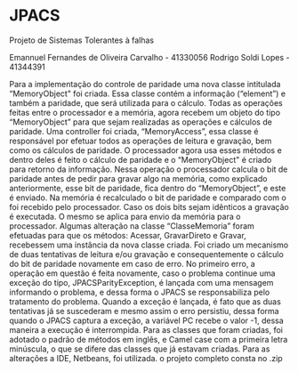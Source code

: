 # JPACS
Projeto de Sistemas Tolerantes à falhas

Emannuel Fernandes de Oliveira Carvalho  - 41330056
Rodrigo Soldi Lopes  - 41344391


Para a implementação do controle de paridade uma nova classe intitulada “MemoryObject" foi criada. Essa classe contém a informação (“element”) e também a paridade, que será utilizada para o cálculo. Todas as operações feitas entre o processador e a memória, agora recebem um objeto do tipo “MemoryObject” para que sejam realizadas as operações e cálculos de paridade. 
Uma controller foi criada, “MemoryAccess”, essa classe é responsável por efetuar todos as operações de leitura e gravação, bem como os cálculos de paridade. O processador agora usa esses métodos e dentro deles é feito o cálculo de paridade e o “MemoryObject" é criado para retorno da informação.
Nessa operação o processador calcula o bit de paridade antes de pedir para gravar algo na memória, como explicado anteriormente, esse bit de paridade, fica dentro do “MemoryObject”, e este é enviado. Na memória é recalculado o bit de paridade e comparado com o foi recebido pelo processador. Caso os dois bits sejam idênticos a gravação é executada. O mesmo se aplica para envio da memória para o processador.
Algumas alteração na classe “ClasseMemoria” foram efetuadas para que os métodos: Acessar, GravarDireto e Gravar, recebessem uma instância da nova classe criada.
Foi criado um mecanismo de duas tentativas de leitura e/ou gravação e consequentemente o cálculo do bit de paridade novamente em caso de erro. No primeiro erro, a operação em questão é feita novamente, caso o problema continue uma exceção do tipo, JPACSParityException, é lançada com uma mensagem informando o problema, e dessa forma o JPACS se responsabiliza pelo tratamento do problema.
Quando a exceção é lançada, é fato que as duas tentativas já se suscederam e mesmo assim o erro persistiu, dessa forma quando o JPACS captura a exceção, a variável PC recebe o valor -1, dessa maneira a execução é interrompida.
Para as classes que foram criadas, foi adotado o padrão de métodos em inglês, e Camel case com a primeira letra minúscula, o que se difere das classes que já estavam criadas.
Para as alterações a IDE, Netbeans, foi utilizada. o projeto completo consta no .zip
